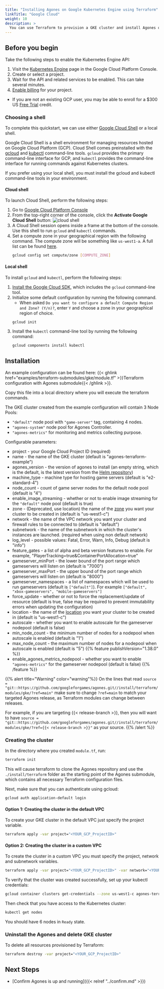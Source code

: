 ```yaml
---
title: "Installing Agones on Google Kubernetes Engine using Terraform"
linkTitle: "Google Cloud"
weight: 10
description: >
  You can use Terraform to provision a GKE cluster and install Agones on it.
---
```


## Before you begin

Take the following steps to enable the Kubernetes Engine API:

1. Visit the [Kubernetes Engine][kubernetes] page in the Google Cloud Platform Console.
1. Create or select a project.
1. Wait for the API and related services to be enabled. This can take several minutes.
1. [Enable billing][billing] for your project.
  * If you are not an existing GCP user, you may be able to enroll for a $300 US [Free Trial][trial] credit.

[kubernetes]: https://console.cloud.google.com/kubernetes/list
[billing]: https://support.google.com/cloud/answer/6293499#enable-billing
[trial]: https://cloud.google.com/free/

### Choosing a shell

To complete this quickstart, we can use either [Google Cloud Shell][cloud-shell] or a local shell.

Google Cloud Shell is a shell environment for managing resources hosted on Google Cloud Platform (GCP). Cloud Shell comes preinstalled with the [gcloud][gcloud] and [kubectl][kubectl] command-line tools. `gcloud` provides the primary command-line interface for GCP, and `kubectl` provides the command-line interface for running commands against Kubernetes clusters.

If you prefer using your local shell, you must install the gcloud and kubectl command-line tools in your environment.

[cloud-shell]: https://cloud.google.com/shell/
[gcloud]: https://cloud.google.com/sdk/gcloud/
[kubectl]: https://kubernetes.io/docs/reference/kubectl/

#### Cloud shell

To launch Cloud Shell, perform the following steps:

1. Go to [Google Cloud Platform Console][cloud]
1. From the top-right corner of the console, click the 
   **Activate Google Cloud Shell** button: ![cloud shell](../../../../images/cloud-shell.png)
1. A Cloud Shell session opens inside a frame at the bottom of the console. Use this shell to run `gcloud` and `kubectl` commands.
1. Set a compute zone in your geographical region with the following command. The compute zone will be something like `us-west1-a`. A full list can be found [here][zones].
   ```bash
   gcloud config set compute/zone [COMPUTE_ZONE]
   ```

[cloud]: https://console.cloud.google.com/home/dashboard
[zones]: https://cloud.google.com/compute/docs/regions-zones/#available

#### Local shell

To install `gcloud` and `kubectl`, perform the following steps:

1. [Install the Google Cloud SDK][gcloud-install], which includes the `gcloud` command-line tool.
1. Initialize some default configuration by running the following command.
   * When asked `Do you want to configure a default Compute Region and Zone? (Y/n)?`, enter `Y` and choose a zone in your geographical region of choice.
   ```bash
   gcloud init
   ```
1. Install the `kubectl` command-line tool by running the following command:
   ```bash
   gcloud components install kubectl
   ```

[gcloud-install]: https://cloud.google.com/sdk/docs/quickstarts

## Installation

An example configuration can be found here:
 {{< ghlink href="examples/terraform-submodules/gke/module.tf" >}}Terraform configuration with Agones submodule{{< /ghlink >}}.

Copy this file into a local directory where you will execute the terraform commands.

The GKE cluster created from the example configuration will contain 3 Node Pools:

- `"default"` node pool with `"game-server"` tag, containing 4 nodes.
- `"agones-system"` node pool for Agones Controller.
- `"agones-metrics"` for monitoring and metrics collecting purpose.

Configurable parameters:

- project - your Google Cloud Project ID (required)
- name - the name of the GKE cluster (default is "agones-terraform-example")
- agones_version - the version of agones to install (an empty string, which is the default, is the latest version from the [Helm repository](https://agones.dev/chart/stable))
- machine_type - machine type for hosting game servers (default is "e2-standard-4")
- node_count - count of game server nodes for the default node pool (default is "4") 
- enable_image_streaming - whether or not to enable image streaming for the `"default"` node pool (default is true) 
- zone - (Deprecated, use location) the name of the [zone](https://cloud.google.com/compute/docs/regions-zones) you want your cluster to be
  created in (default is "us-west1-c")
- network - the name of the VPC network you want your cluster and firewall rules to be connected to (default is "default")
- subnetwork - the name of the subnetwork in which the cluster's instances are launched. (required when using non default network)
- log_level - possible values: Fatal, Error, Warn, Info, Debug (default is "info")
- feature_gates - a list of alpha and beta version features to enable. For example, "PlayerTracking=true&ContainerPortAllocation=true"
- gameserver_minPort - the lower bound of the port range which gameservers will listen on (default is "7000")
- gameserver_maxPort - the upper bound of the port range which gameservers will listen on (default is "8000")
- gameserver_namespaces - a list of namespaces which will be used to run gameservers (default is `["default"]`). For example `["default", "xbox-gameservers", "mobile-gameservers"]`
- force_update - whether or not to force the replacement/update of resource (default is true, false may be required to prevent immutability errors when updating the configuration)
- location - the name of the [location](https://cloud.google.com/compute/docs/regions-zones) you want your cluster  to be created in (default is "us-west1-c")
- autoscale - whether you want to enable autoscale for the gameserver nodepool (default is false)
- min_node_count - the minimum number of nodes for a nodepool when autoscale is enabled (default is "1")
- max_node_count - the maximum number of nodes for a nodepool when autoscale is enabled (default is "5")
{{% feature publishVersion="1.38.0" %}}
- enable_agones_metrics_nodepool - whether you want to enable `"agones-metrics"` for the gameserver nodepool (default is false)
{{% /feature %}}

{{% alert title="Warning" color="warning"%}}
On the lines that read `source = "git::https://github.com/googleforgames/agones.git//install/terraform/modules/gke/?ref=main"`
make sure to change `?ref=main` to match your targeted Agones release, as Terraform modules can change between
releases.

For example, if you are targeting {{< release-branch >}}, then you will want to have 
`source = "git::https://github.com/googleforgames/agones.git//install/terraform/modules/gke/?ref={{< release-branch >}}"`
as your source.
{{% /alert %}}

### Creating the cluster

In the directory where you created `module.tf`, run:
```bash
terraform init
```

This will cause terraform to clone the Agones repository and use the `./install/terraform` folder as the starting point of
the Agones submodule, which contains all necessary Terraform configuration files.

Next, make sure that you can authenticate using gcloud:
```bash
gcloud auth application-default login
```
#### Option 1: Creating the cluster in the default VPC
To create your GKE cluster in the default VPC just specify the project variable.

```bash
terraform apply -var project="<YOUR_GCP_ProjectID>"
```

#### Option 2: Creating the cluster in a custom VPC
To create the cluster in a custom VPC you must specify the project, network and subnetwork variables.

```bash
terraform apply -var project="<YOUR_GCP_ProjectID>" -var network="<YOUR_NETWORK_NAME>" -var subnetwork="<YOUR_SUBNETWORK_NAME>"
```

To verify that the cluster was created successfully, set up your kubectl credentials:
```bash
gcloud container clusters get-credentials --zone us-west1-c agones-terraform-example
```

Then check that you have access to the Kubernetes cluster:
```bash
kubectl get nodes
```

You should have 6 nodes in `Ready` state.

### Uninstall the Agones and delete GKE cluster

To delete all resources provisioned by Terraform:
```bash
terraform destroy -var project="<YOUR_GCP_ProjectID>"
```

## Next Steps

- [Confirm Agones is up and running]({{< relref "../confirm.md" >}})
